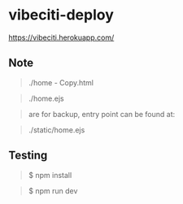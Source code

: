 # vibeciti-deploy

https://vibeciti.herokuapp.com/

## Note

> ./home - Copy.html

> ./home.ejs 

> are for backup, entry point can be found at:

> ./static/home.ejs

## Testing

> $ npm install

> $ npm run dev
